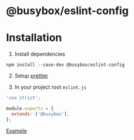 # @busybox/eslint-config

# Installation

1. Install dependencies

```
npm install --save-dev @busybox/eslint-config
```

2. Setup [prettier](../prettier-config)

3) In your project root `eslint.js`

```js
'use strict';

module.exports = {
  extends: ['@busybox'],
};
```

[Example](../../.eslintrc.js)
